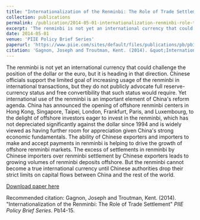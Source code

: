 ```yaml
---
title: "Internationalization of the Renminbi: The Role of Trade Settlement"
collection: publications
permalink: /publication/2014-05-01-internationalization-renminbi-role-trade-settlement
excerpt: 'The renminbi is not yet an international currency that could challenge the position of the dollar or the euro, but it is heading in that direction. Chinese officials support the limited goal of increasing usage of the renminbi in international transactions, but they do not publicly advocate full reserve-currency status and free convertibility that such status would require. Yet international use of the renminbi is an important element of China's reform agenda. China has announced the opening of offshore renminbi centers in Hong Kong, Singapore, Taipei, London, Frankfurt, Paris, and Luxembourg, to the delight of offshore investors eager to invest in the renminbi, which has not depreciated significantly against the dollar since 1994 and is widely viewed as having further room for appreciation given China's strong economic fundamentals. The ability of Chinese exporters and importers to make and accept payments in renminbi is helping to drive the growth of offshore renminbi markets. The excess of settlements in renminbi by Chinese importers over renminbi settlement by Chinese exporters leads to growing volumes of renminbi deposits offshore. But the renminbi cannot become a true international currency until Chinese authorities drop their strict limits on capital flows between China and the rest of the world.'
date: 2014-05-01
venue: 'PIIE Policy Brief Series'
paperurl: 'https://www.piie.com/sites/default/files/publications/pb/pb14-15.pdf'
citation: 'Gagnon, Joseph and Troutman, Kent. (2014). &quot;Internationalization of the Renminbi: The Role of Trade Settlement.&quot; <i>PIIE Policy Brief Series</i>. Pb14-15.'
---
```

The renminbi is not yet an international currency that could challenge the position of the dollar or the euro, but it is heading in that direction. Chinese officials support the limited goal of increasing usage of the renminbi in international transactions, but they do not publicly advocate full reserve-currency status and free convertibility that such status would require. Yet international use of the renminbi is an important element of China's reform agenda. China has announced the opening of offshore renminbi centers in Hong Kong, Singapore, Taipei, London, Frankfurt, Paris, and Luxembourg, to the delight of offshore investors eager to invest in the renminbi, which has not depreciated significantly against the dollar since 1994 and is widely viewed as having further room for appreciation given China's strong economic fundamentals. The ability of Chinese exporters and importers to make and accept payments in renminbi is helping to drive the growth of offshore renminbi markets. The excess of settlements in renminbi by Chinese importers over renminbi settlement by Chinese exporters leads to growing volumes of renminbi deposits offshore. But the renminbi cannot become a true international currency until Chinese authorities drop their strict limits on capital flows between China and the rest of the world.

[Download paper here](https://www.piie.com/sites/default/files/publications/pb/pb14-15.pdf)

Recommended citation: Gagnon, Joseph and Troutman, Kent. (2014). "Internationalization of the Renminbi: The Role of Trade Settlement" <i>PIIE Policy Brief Series</i>. Pb14-15.